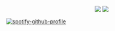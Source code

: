 <p align="center">
  <a href="https://discord.gg/EF2JKAy"><img src="https://shields.io/discord/459014303224168449?label=discord&logo=discord&color=7289da" /></a>
  <img src="https://visitor-badge.glitch.me/badge?page_id=Kyza.Kyza" />
</p>

[![spotify-github-profile](https://spotify-github-profile.vercel.app/api/view?uid=butter0115&cover_image=true&theme=default)](https://spotify-github-profile.vercel.app/api/view?uid=butter0115&redirect=true)
